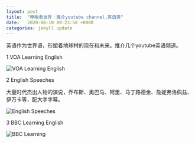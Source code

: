 ```yaml
---
layout: post
title:  "睁眼看世界：推介youtube channel,英语类"
date:   2020-08-10 09:23:58 +0800
categories: jekyll update
---
```

英语作为世界语，形塑着地球村的现在和未来。推介几个youtube英语频道。

1 VOA Learning English

 ![VOA Learning English]({{site.url}}/assets/VOAEnglish.jpg)

2 English Speeches

大量时代杰出人物的演说，乔布斯、奥巴马、阿里、马丁路德金、詹妮弗洛佩兹、伊万卡等，配大字字幕。

![English Speeches]({{site.url}}/assets/EnglishSpeeches.jpg)

3 BBC Learning English

 ![BBC Learning]({{site.url}}/assets/BBCEnglish.png)
